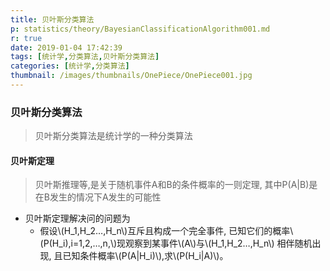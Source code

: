 ```yaml
---
title: 贝叶斯分类算法
p: statistics/theory/BayesianClassificationAlgorithm001.md
r: true
date: 2019-01-04 17:42:39
tags: [统计学,分类算法,贝叶斯分类算法]
categories: [统计学,分类算法]
thumbnail: /images/thumbnails/OnePiece/OnePiece001.jpg
---
```


### 贝叶斯分类算法
> 贝叶斯分类算法是统计学的一种分类算法


#### 贝叶斯定理
> 贝叶斯推理等,是关于随机事件A和B的条件概率的一则定理, 其中P(A|B)是在B发生的情况下A发生的可能性

* 贝叶斯定理解决问的问题为
  * 假设\\(H_1,H_2…,H_n\\)互斥且构成一个完全事件, 已知它们的概率\\(P(H_i),i=1,2,…,n,\\)现观察到某事件\\(A\\)与\\(H_1,H_2…,H_n\\)
  相伴随机出现, 且已知条件概率\\(P(A|H_i)\\),求\\(P(H_i|A)\\)。

